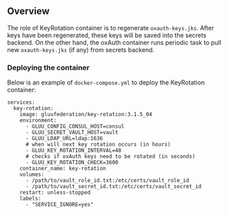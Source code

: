 ## Overview

The role of KeyRotation container is to regenerate `oxauth-keys.jks`. After keys have been regenerated, these keys will be saved into the secrets backend. On the other hand, the oxAuth container runs periodic task to pull new `oxauth-keys.jks` (if any) from secrets backend.

### Deploying the container

Below is an example of `docker-compose.yml` to deploy the KeyRotation container:

```
services:
  key-rotation:
    image: gluufederation/key-rotation:3.1.5_04
    environment:
      - GLUU_CONFIG_CONSUL_HOST=consul
      - GLUU_SECRET_VAULT_HOST=vault
      - GLUU_LDAP_URL=ldap:1636
      # when will next key rotation occurs (in hours)
      - GLUU_KEY_ROTATION_INTERVAL=48
      # checks if oxAuth keys need to be rotated (in seconds)
      - GLUU_KEY_ROTATION_CHECK=3600
    container_name: key-rotation
    volumes:
      - /path/to/vault_role_id.txt:/etc/certs/vault_role_id
      - /path/to/vault_secret_id.txt:/etc/certs/vault_secret_id
    restart: unless-stopped
    labels:
      - "SERVICE_IGNORE=yes"
```
